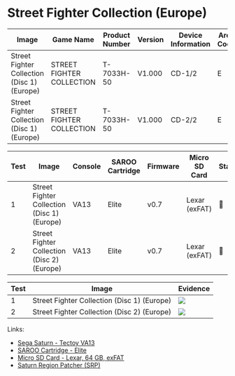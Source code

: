 # Street Fighter Collection (Europe)

| Image                                       | Game Name                 | Product Number | Version | Device Information | Area Code | Peripheral Code |
| ------------------------------------------- | ------------------------- | -------------- | ------- | ------------------ | --------- | --------------- |
| Street Fighter Collection (Disc 1) (Europe) | STREET FIGHTER COLLECTION | T-7033H-50     | V1.000  | CD-1/2             | E         | J               |
| Street Fighter Collection (Disc 1) (Europe) | STREET FIGHTER COLLECTION | T-7033H-50     | V1.000  | CD-2/2             | E         | J               |

| Test | Image                                       | Console | SAROO Cartridge | Firmware | Micro SD Card | Status | Time Played |
| ---- | ------------------------------------------- | ------- | --------------- | -------- | ------------- | ------ | ----------- |
| 1    | Street Fighter Collection (Disc 1) (Europe) | VA13    | Elite           | v0.7     | Lexar (exFAT) | :100:  | 51 minutes  |
| 2    | Street Fighter Collection (Disc 2) (Europe) | VA13    | Elite           | v0.7     | Lexar (exFAT) | :100:  | 18 minutes  |

| Test | Image                                       | Evidence                                                                                         |
| ---- | ------------------------------------------- | ------------------------------------------------------------------------------------------------ |
| 1    | Street Fighter Collection (Disc 1) (Europe) | [![](https://img.youtube.com/vi/ILJtncSd7H4/0.jpg)](https://www.youtube.com/watch?v=ILJtncSd7H4) |
| 2    | Street Fighter Collection (Disc 2) (Europe) | [![](https://img.youtube.com/vi/rWhvyorc_q0/0.jpg)](https://www.youtube.com/watch?v=rWhvyorc_q0) |

Links:

- [Sega Saturn - Tectoy VA13](../../../../Info/Consoles/VA13/README.md)
- [SAROO Cartridge - Elite](../../../../Info/Cartridges/GuangzhouSanStarOnlineShop/1.6/README.md)
- [Micro SD Card - Lexar, 64 GB, exFAT](../../../../Info/SdCards/Lexar/64GB/exfat/README.md)
- [Saturn Region Patcher (SRP)](https://segaxtreme.net/resources/saturn-region-patcher.81/download)
